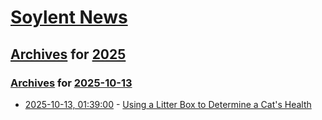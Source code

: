 # [Soylent News](../../../README.md)

## [Archives](../../index.md) for [2025](../index.md)

### [Archives](../../index.md) for [2025-10-13](index.md)

* [2025-10-13, 01:39:00](https://soylentnews.org/article.pl?sid=25/10/12/141230&from=rss) - [Using a Litter Box to Determine a Cat's Health](https://soylentnews.org/article.pl?sid=25/10/12/141230&from=rss)
